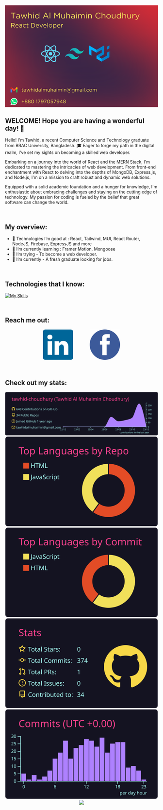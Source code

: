 ![cover images](<./coverImage/Welcome!%20(2).png> "Tawhid Cover image")

## WELCOME! Hope you are having a wonderful day! 👋

Hello! I'm Tawhid, a recent Computer Science and Technology graduate from BRAC University, Bangladesh. 🎓 Eager to forge my path in the digital realm, I've set my sights on becoming a skilled web developer.

Embarking on a journey into the world of React and the MERN Stack, I'm dedicated to mastering the intricacies of web development. From front-end enchantment with React to delving into the depths of MongoDB, Express.js, and Node.js, I'm on a mission to craft robust and dynamic web solutions.

Equipped with a solid academic foundation and a hunger for knowledge, I'm enthusiastic about embracing challenges and staying on the cutting edge of technology. My passion for coding is fueled by the belief that great software can change the world.

<br/>

## My overview:

- 🙂 Technologies I’m good at : React, Tailwind, MUI, React Router, NodeJS, Firebase, ExpressJS and more
- 🌱 I’m currently learning : Framer Motion, Mongoose
- 🤔 I’m trying - To become a web developer.
- 🔭 I’m currently - A fresh graduate looking for jobs.

<br/>

## Technologies that I know:

[![My Skills](https://skillicons.dev/icons?i=js,html,css,express,firebase,materialui,mongodb,nodejs,react,tailwind,vite,vscode)](https://skillicons.dev)

<br/>

## Reach me out:

<div align="center">

[<img height="100" src="./icons/linkedin-icon-2.svg">](https://www.linkedin.com/in/tawhid-choudhury-0360072a4)
&nbsp;&nbsp;&nbsp;&nbsp;&nbsp;&nbsp;&nbsp;&nbsp;&nbsp;&nbsp;&nbsp;&nbsp;
[<img height="100" src="./icons/facebook-3-2.svg">](https://www.facebook.com/tawhid.chy.507)

</div>

<br/>

## Check out my stats:

<div align="center">

[![](https://raw.githubusercontent.com/tawhid-choudhury/stats/master/profile-summary-card-output/radical/0-profile-details.svg)](https://github.com/vn7n24fzkq/github-profile-summary-cards)
[![](https://raw.githubusercontent.com/tawhid-choudhury/stats/master/profile-summary-card-output/radical/1-repos-per-language.svg)](https://github.com/vn7n24fzkq/github-profile-summary-cards) [![](https://raw.githubusercontent.com/tawhid-choudhury/stats/master/profile-summary-card-output/radical/2-most-commit-language.svg)](https://github.com/vn7n24fzkq/github-profile-summary-cards)
[![](https://raw.githubusercontent.com/tawhid-choudhury/stats/master/profile-summary-card-output/radical/3-stats.svg)](https://github.com/vn7n24fzkq/github-profile-summary-cards) [![](https://raw.githubusercontent.com/tawhid-choudhury/stats/master/profile-summary-card-output/radical/4-productive-time.svg)](https://github.com/vn7n24fzkq/github-profile-summary-cards)
![](https://github-readme-streak-stats.herokuapp.com/?user=tawhid-choudhury&theme=radical&hide_border=true)

</div>
